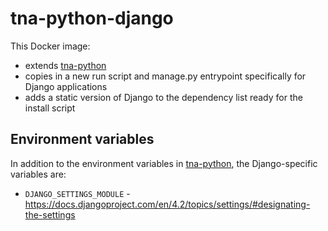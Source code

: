 # tna-python-django

This Docker image:

- extends [tna-python](../tna-python)
- copies in a new run script and manage.py entrypoint specifically for Django applications
- adds a static version of Django to the dependency list ready for the install script

## Environment variables

In addition to the environment variables in [tna-python](../tna-python), the Django-specific variables are:

- `DJANGO_SETTINGS_MODULE` - https://docs.djangoproject.com/en/4.2/topics/settings/#designating-the-settings